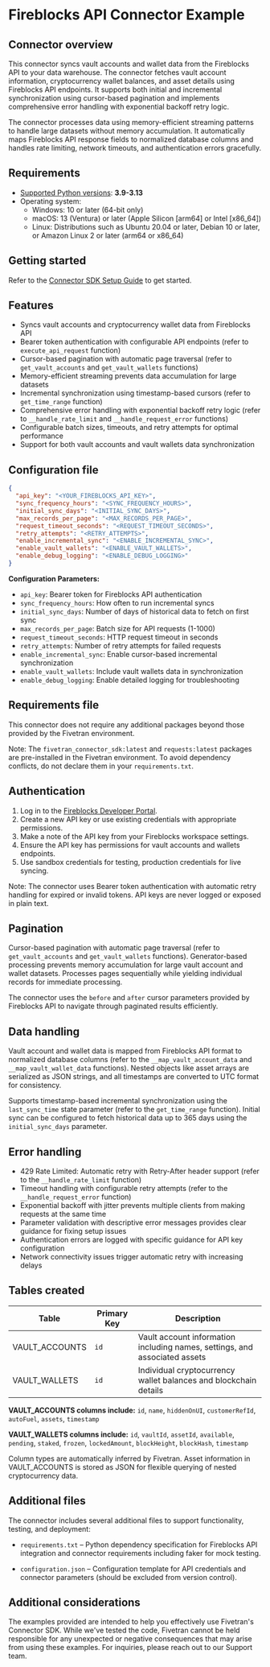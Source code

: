 # Fireblocks API Connector Example

## Connector overview

This connector syncs vault accounts and wallet data from the Fireblocks API to your data warehouse. The connector fetches vault account information, cryptocurrency wallet balances, and asset details using Fireblocks API endpoints. It supports both initial and incremental synchronization using cursor-based pagination and implements comprehensive error handling with exponential backoff retry logic.

The connector processes data using memory-efficient streaming patterns to handle large datasets without memory accumulation. It automatically maps Fireblocks API response fields to normalized database columns and handles rate limiting, network timeouts, and authentication errors gracefully.

## Requirements

- [Supported Python versions](https://github.com/fivetran/fivetran_connector_sdk/blob/main/README.md#requirements): **3.9-3.13**
- Operating system:
  - Windows: 10 or later (64-bit only)
  - macOS: 13 (Ventura) or later (Apple Silicon [arm64] or Intel [x86_64])
  - Linux: Distributions such as Ubuntu 20.04 or later, Debian 10 or later, or Amazon Linux 2 or later (arm64 or x86_64)

## Getting started

Refer to the [Connector SDK Setup Guide](https://fivetran.com/docs/connectors/connector-sdk/setup-guide) to get started.

## Features

- Syncs vault accounts and cryptocurrency wallet data from Fireblocks API
- Bearer token authentication with configurable API endpoints (refer to `execute_api_request` function)
- Cursor-based pagination with automatic page traversal (refer to `get_vault_accounts` and `get_vault_wallets` functions)
- Memory-efficient streaming prevents data accumulation for large datasets
- Incremental synchronization using timestamp-based cursors (refer to `get_time_range` function)
- Comprehensive error handling with exponential backoff retry logic (refer to `__handle_rate_limit` and `__handle_request_error` functions)
- Configurable batch sizes, timeouts, and retry attempts for optimal performance
- Support for both vault accounts and vault wallets data synchronization

## Configuration file

```json
{
  "api_key": "<YOUR_FIREBLOCKS_API_KEY>",
  "sync_frequency_hours": "<SYNC_FREQUENCY_HOURS>",
  "initial_sync_days": "<INITIAL_SYNC_DAYS>",
  "max_records_per_page": "<MAX_RECORDS_PER_PAGE>",
  "request_timeout_seconds": "<REQUEST_TIMEOUT_SECONDS>",
  "retry_attempts": "<RETRY_ATTEMPTS>",
  "enable_incremental_sync": "<ENABLE_INCREMENTAL_SYNC>",
  "enable_vault_wallets": "<ENABLE_VAULT_WALLETS>",
  "enable_debug_logging": "<ENABLE_DEBUG_LOGGING>"
}
```

**Configuration Parameters:**
- `api_key`: Bearer token for Fireblocks API authentication
- `sync_frequency_hours`: How often to run incremental syncs
- `initial_sync_days`: Number of days of historical data to fetch on first sync
- `max_records_per_page`: Batch size for API requests (1-1000)
- `request_timeout_seconds`: HTTP request timeout in seconds
- `retry_attempts`: Number of retry attempts for failed requests
- `enable_incremental_sync`: Enable cursor-based incremental synchronization
- `enable_vault_wallets`: Include vault wallets data in synchronization
- `enable_debug_logging`: Enable detailed logging for troubleshooting

## Requirements file

This connector does not require any additional packages beyond those provided by the Fivetran environment.

Note: The `fivetran_connector_sdk:latest` and `requests:latest` packages are pre-installed in the Fivetran environment. To avoid dependency conflicts, do not declare them in your `requirements.txt`.

## Authentication

1. Log in to the [Fireblocks Developer Portal](https://developers.fireblocks.com/).
2. Create a new API key or use existing credentials with appropriate permissions.
3. Make a note of the API key from your Fireblocks workspace settings.
4. Ensure the API key has permissions for vault accounts and wallets endpoints.
5. Use sandbox credentials for testing, production credentials for live syncing.

Note: The connector uses Bearer token authentication with automatic retry handling for expired or invalid tokens. API keys are never logged or exposed in plain text.

## Pagination

Cursor-based pagination with automatic page traversal (refer to `get_vault_accounts` and `get_vault_wallets` functions). Generator-based processing prevents memory accumulation for large vault account and wallet datasets. Processes pages sequentially while yielding individual records for immediate processing.

The connector uses the `before` and `after` cursor parameters provided by Fireblocks API to navigate through paginated results efficiently.

## Data handling

Vault account and wallet data is mapped from Fireblocks API format to normalized database columns (refer to the `__map_vault_account_data` and `__map_vault_wallet_data` functions). Nested objects like asset arrays are serialized as JSON strings, and all timestamps are converted to UTC format for consistency.

Supports timestamp-based incremental synchronization using the `last_sync_time` state parameter (refer to the `get_time_range` function). Initial sync can be configured to fetch historical data up to 365 days using the `initial_sync_days` parameter.

## Error handling

- 429 Rate Limited: Automatic retry with Retry-After header support (refer to the `__handle_rate_limit` function)
- Timeout handling with configurable retry attempts (refer to the `__handle_request_error` function)
- Exponential backoff with jitter prevents multiple clients from making requests at the same time
- Parameter validation with descriptive error messages provides clear guidance for fixing setup issues
- Authentication errors are logged with specific guidance for API key configuration
- Network connectivity issues trigger automatic retry with increasing delays

## Tables created

| Table | Primary Key | Description |
|-------|-------------|-------------|
| VAULT_ACCOUNTS | `id` | Vault account information including names, settings, and associated assets |
| VAULT_WALLETS | `id` | Individual cryptocurrency wallet balances and blockchain details |

**VAULT_ACCOUNTS columns include:** `id`, `name`, `hiddenOnUI`, `customerRefId`, `autoFuel`, `assets`, `timestamp`

**VAULT_WALLETS columns include:** `id`, `vaultId`, `assetId`, `available`, `pending`, `staked`, `frozen`, `lockedAmount`, `blockHeight`, `blockHash`, `timestamp`

Column types are automatically inferred by Fivetran. Asset information in VAULT_ACCOUNTS is stored as JSON for flexible querying of nested cryptocurrency data.

## Additional files

The connector includes several additional files to support functionality, testing, and deployment:

- `requirements.txt` – Python dependency specification for Fireblocks API integration and connector requirements including faker for mock testing.

- `configuration.json` – Configuration template for API credentials and connector parameters (should be excluded from version control).


## Additional considerations

The examples provided are intended to help you effectively use Fivetran's Connector SDK. While we've tested the code, Fivetran cannot be held responsible for any unexpected or negative consequences that may arise from using these examples. For inquiries, please reach out to our Support team.